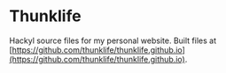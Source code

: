 # Thunklife

Hackyl source files for my personal website. Built files at [https://github.com/thunklife/thunklife.github.io](https://github.com/thunklife/thunklife.github.io).